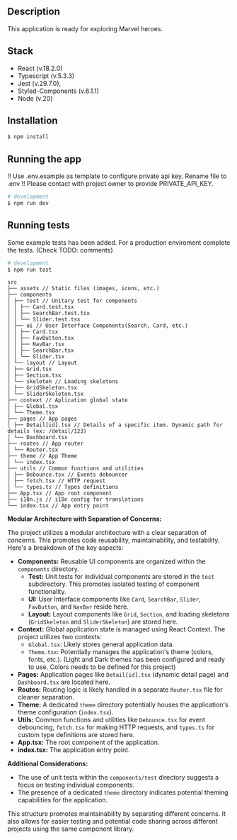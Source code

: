 ## Description

This application is ready for exploring Marvel heroes.

## Stack

<ul>
<li>React (v.18.2.0)</li>
<li>Typescript (v.5.3.3)</li>
<li>Jest (v.29.7.0), </li>
<li>Styled-Components (v.6.1.1)</li>
<li>Node (v.20)</li>
</ul>

## Installation

```bash
$ npm install
```

## Running the app

!! Use .env.example as template to configure private api key. Rename file to .env
!! Please contact with project owner to provide PRIVATE_API_KEY.

```bash
# development
$ npm run dev
```

## Running tests

Some example tests has been added. For a production enviroment complete the tests. (Check TODO: comments)

```bash
# development
$ npm run test
```

```
src
├── assets // Static files (images, icons, etc.)
├── components
│ ├── test // Unitary test for components
│ │ ├── Card.test.tsx
│ │ ├── SearchBar.test.tsx
│ │ └── Slider.test.tsx
│ ├── ui // User Interface Components(Search, Card, etc.)
│ │ ├── Card.tsx
│ │ ├── FavButton.tsx
│ │ ├── NavBar.tsx
│ │ ├── SearchBar.tsx
│ │ └── Slider.tsx
│ └── layout // Layout
│ ├── Grid.tsx
│ ├── Section.tsx
│ └── skeleton // Loading skeletons
│ ├── GridSkeleton.tsx
│ └── SliderSkeleton.tsx
├── context // Aplication global state
│ ├── Global.tsx
│ └── Theme.tsx
├── pages // App pages
│ ├── Detail[id].tsx // Details of a specific item. Dynamic path for details (ex: /detail/123)
│ └── Dashboard.tsx
├── routes // App router
│ └── Router.tsx
├── theme // App Theme
│ └── index.tsx
├── utils // Common functions and utilities
│ ├── Debounce.tsx // Events debouncer
│ ├── fetch.tsx // HTTP request
│ └── types.ts // Types definitions
├── App.tsx // App root component
├── i18n.js // i18n config for translations
└── index.tsx // App entry point
```

**Modular Architecture with Separation of Concerns:**

The project utilizes a modular architecture with a clear separation of concerns. This promotes code reusability, maintainability, and testability. Here's a breakdown of the key aspects:

- **Components:** Reusable UI components are organized within the `components` directory.
  - **Test:** Unit tests for individual components are stored in the `test` subdirectory. This promotes isolated testing of component functionality.
  - **UI:** User Interface components like `Card`, `SearchBar`, `Slider`, `FavButton`, and `NavBar` reside here.
  - **Layout:** Layout components like `Grid`, `Section`, and loading skeletons (`GridSkeleton` and `SliderSkeleton`) are stored here.
- **Context:** Global application state is managed using React Context. The project utilizes two contexts:
  - `Global.tsx`: Likely stores general application data.
  - `Theme.tsx`: Potentially manages the application's theme (colors, fonts, etc.). (Light and Dark themes has been configured and ready to use. Colors needs to be defined for this project)
- **Pages:** Application pages like `Detail[id].tsx` (dynamic detail page) and `Dashboard.tsx` are located here.
- **Routes:** Routing logic is likely handled in a separate `Router.tsx` file for cleaner separation.
- **Theme:** A dedicated `theme` directory potentially houses the application's theme configuration (`index.tsx`).
- **Utils:** Common functions and utilities like `Debounce.tsx` for event debouncing, `fetch.tsx` for making HTTP requests, and `types.ts` for custom type definitions are stored here.
- **App.tsx:** The root component of the application.
- **index.tsx:** The application entry point.

**Additional Considerations:**

- The use of unit tests within the `components/test` directory suggests a focus on testing individual components.
- The presence of a dedicated `theme` directory indicates potential theming capabilities for the application.

This structure promotes maintainability by separating different concerns. It also allows for easier testing and potential code sharing across different projects using the same component library.
